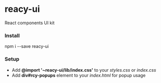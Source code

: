 # reacy-ui
React components UI kit

### Install
npm i --save reacy-ui

### Setup
- Add __@import '~reacy-ui/lib/index.css'__ to your *styles.css* or *index.css*
- Add __div#rcy-popups__ element to your *index.html* for popup usage

